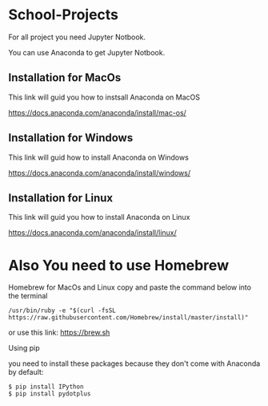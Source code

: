 # School-Projects

For all project you need Jupyter Notbook.

You can use Anaconda to get Jupyter Notbook.

## Installation for MacOs

This link will guid you how to instsall Anaconda on MacOS

https://docs.anaconda.com/anaconda/install/mac-os/

## Installation for Windows

This link will guid how to install Anaconda on Windows

https://docs.anaconda.com/anaconda/install/windows/

## Installation for Linux

This link will guid you how to install Anaconda on Linux

https://docs.anaconda.com/anaconda/install/linux/


# Also You need to use Homebrew 

Homebrew for MacOs and Linux copy and paste the command below into the terminal 

    /usr/bin/ruby -e "$(curl -fsSL https://raw.githubusercontent.com/Homebrew/install/master/install)"

or use this link: https://brew.sh

Using pip

you need to install these packages because they don't come with Anaconda by default: 

    $ pip install IPython
    $ pip install pydotplus
